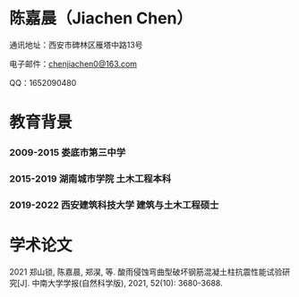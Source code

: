 # 陈嘉晨（Jiachen Chen）
通讯地址：西安市碑林区雁塔中路13号

电子邮件：chenjiachen0@163.com

QQ：1652090480

# 教育背景
### 2009-2015 娄底市第三中学
### 2015-2019 湖南城市学院 土木工程本科
### 2019-2022 西安建筑科技大学 建筑与土木工程硕士

# 学术论文
2021
     郑山锁, 陈嘉晨, 郑淏, 等.  酸雨侵蚀弯曲型破坏钢筋混凝土柱抗震性能试验研究[J]. 中南大学学报(自然科学版), 2021, 52(10): 3680-3688.





